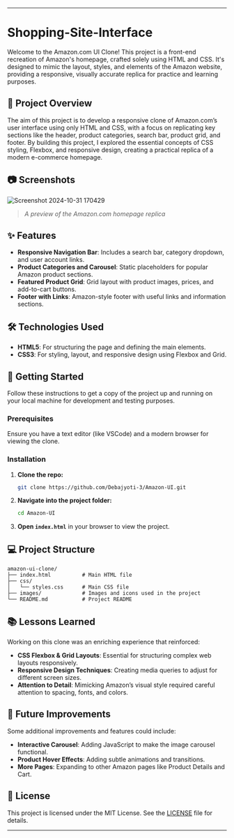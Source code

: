 
---

# Shopping-Site-Interface 

Welcome to the Amazon.com UI Clone! This project is a front-end recreation of Amazon's homepage, crafted solely using HTML and CSS. It's designed to mimic the layout, styles, and elements of the Amazon website, providing a responsive, visually accurate replica for practice and learning purposes.

## 🎯 Project Overview

The aim of this project is to develop a responsive clone of Amazon.com’s user interface using only HTML and CSS, with a focus on replicating key sections like the header, product categories, search bar, product grid, and footer. By building this project, I explored the essential concepts of CSS styling, Flexbox, and responsive design, creating a practical replica of a modern e-commerce homepage.

## 📷 Screenshots


![Screenshot 2024-10-31 170429](https://github.com/user-attachments/assets/9f46c6d6-1305-4a92-b934-3deaea542dea)

> *A preview of the Amazon.com homepage replica*

## ✨ Features

- **Responsive Navigation Bar**: Includes a search bar, category dropdown, and user account links.
- **Product Categories and Carousel**: Static placeholders for popular Amazon product sections.
- **Featured Product Grid**: Grid layout with product images, prices, and add-to-cart buttons.
- **Footer with Links**: Amazon-style footer with useful links and information sections.

## 🛠️ Technologies Used

- **HTML5**: For structuring the page and defining the main elements.
- **CSS3**: For styling, layout, and responsive design using Flexbox and Grid.

## 🚀 Getting Started

Follow these instructions to get a copy of the project up and running on your local machine for development and testing purposes.

### Prerequisites

Ensure you have a text editor (like VSCode) and a modern browser for viewing the clone.

### Installation

1. **Clone the repo:**
   ```bash
   git clone https://github.com/Debajyoti-3/Amazon-UI.git
   ```
2. **Navigate into the project folder:**
   ```bash
   cd Amazon-UI
   ```
3. **Open `index.html`** in your browser to view the project.

## 💻 Project Structure

```
amazon-ui-clone/
├── index.html          # Main HTML file
├── css/
│   └── styles.css      # Main CSS file
├── images/             # Images and icons used in the project
└── README.md           # Project README
```

## 📚 Lessons Learned

Working on this clone was an enriching experience that reinforced:

- **CSS Flexbox & Grid Layouts**: Essential for structuring complex web layouts responsively.
- **Responsive Design Techniques**: Creating media queries to adjust for different screen sizes.
- **Attention to Detail**: Mimicking Amazon’s visual style required careful attention to spacing, fonts, and colors.

## 🌱 Future Improvements

Some additional improvements and features could include:

- **Interactive Carousel**: Adding JavaScript to make the image carousel functional.
- **Product Hover Effects**: Adding subtle animations and transitions.
- **More Pages**: Expanding to other Amazon pages like Product Details and Cart.

## 📝 License

This project is licensed under the MIT License. See the [LICENSE](LICENSE) file for details.

---
